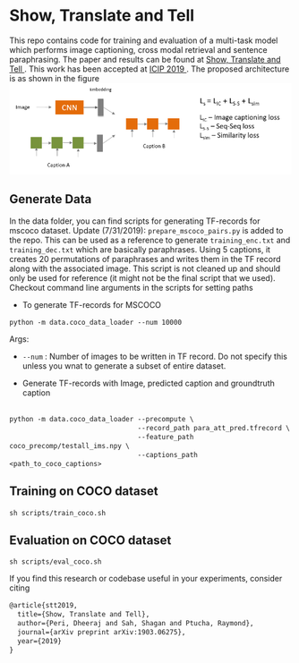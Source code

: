 # Show, Translate and Tell

This repo contains code for training and evaluation of a multi-task model which performs image captioning, cross modal retrieval and sentence paraphrasing.
The paper and results can be found at <a href="https://arxiv.org/abs/1903.06275"> Show, Translate and Tell </a>. This work has been accepted at <a href="http://2019.ieeeicip.org/index.php"> ICIP 2019 </a>.
The proposed architecture is as shown in the figure
![Alt text](figures/stt.PNG?raw=true)

## Generate Data
In the data folder, you can find scripts for generating TF-records for mscoco dataset.
Update (7/31/2019): `prepare_mscoco_pairs.py` is added to the repo. This can be used as a reference to generate `training_enc.txt` and `training_dec.txt` which are basically paraphrases.
Using 5 captions, it creates 20 permutations of paraphrases and writes them in the TF record along with the associated image. This script is not cleaned up and should only be used for reference (it might not be the final script that we used).
Checkout command line arguments in the scripts for setting paths
* To generate TF-records for MSCOCO
```
python -m data.coco_data_loader --num 10000
```
Args:
* `--num` : Number of images to be written in TF record. Do not specify this unless you wnat to generate a subset of entire dataset.

* Generate TF-records with Image, predicted caption and groundtruth caption
```

python -m data.coco_data_loader --precompute \
                                --record_path para_att_pred.tfrecord \
                                --feature_path coco_precomp/testall_ims.npy \
                                --captions_path <path_to_coco_captions>
```

## Training on COCO dataset

```
sh scripts/train_coco.sh
```

## Evaluation on COCO dataset

```
sh scripts/eval_coco.sh
```

If you find this research or codebase useful in your experiments, consider citing

```
@article{stt2019,
  title={Show, Translate and Tell},
  author={Peri, Dheeraj and Sah, Shagan and Ptucha, Raymond},
  journal={arXiv preprint arXiv:1903.06275},
  year={2019}
}
```
